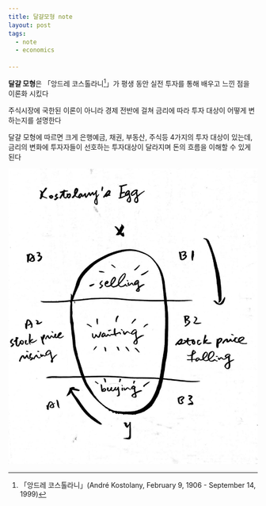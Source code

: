 ```yaml
---
title: 달걀모형 note
layout: post
tags:
  - note
  - economics

---
```


**달걀 모형**은 「앙드레 코스톨라니[^1]」가 평생 동안 실전 투자를 통해 배우고 느낀 점을 이론화 시킸다

주식시장에 국한된 이론이 아니라 경제 전반에 걸쳐 금리에 따라 투자 대상이 어떻게 변하는지를 설명한다

달걀 모형에 따르면 크게 은행예금, 채권, 부동산, 주식등 4가지의 투자 대상이 있는데, 금리의 변화에 투자자들이 선호하는
투자대상이 달라지며 돈의 흐름을 이해할 수 있게 된다

![egg](/assets/2023-08-31-kostolany_egg/kostolany_egg__egg.jpg 'Translated and drawn by Nilla Chen')


[^1]: 「앙드레 코스톨라니」(André Kostolany, February 9, 1906 - September 14, 1999)

